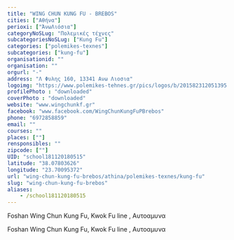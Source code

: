 ```yaml
---
title: "WING CHUN KUNG FU - BREBOS"
cities: ["Αθήνα"]
perioxi: ["ΆνωΛιόσια"]
categoryNoSLug: "Πολεμικές τέχνες"
subcategoriesNoSLug: ["Kung Fu"]
categories: ["polemikes-texnes"]
subcategories: ["kung-fu"]
organisationid: ""
organisation: ""
orgurl: "-"
address: "Λ Φυλης 160, 13341 Ανω Λιοσια"
logoimg: "https://www.polemikes-tehnes.gr/pics/logos/b/201582312051395.jpg"
profilePhoto : "downloaded"
coverPhoto : "downloaded"
website: "www.wingchunkf.gr"
facebook: "www.facebook.com/WingChunKungFuPBrebos"
phone: "6972858859"
email: ""
courses: ""
places: [""]
rensponsibles: ""
zipcode: [""]
UID: "school181120180515"
latitude: "38.07803626"
longitude: "23.70095372"
url: "wing-chun-kung-fu-brebos/athina/polemikes-texnes/kung-fu"
slug: "wing-chun-kung-fu-brebos"
aliases:
    - /school181120180515
---
```



Foshan Wing Chun Kung Fu, Kwok Fu line , Αυτοαμυνα

Foshan Wing Chun Kung Fu, Kwok Fu line , Αυτοαμυνα